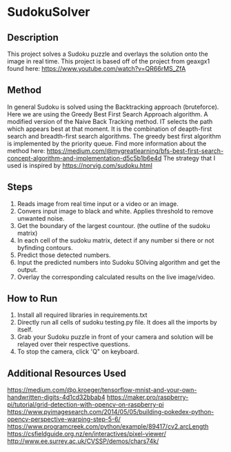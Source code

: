 # SudokuSolver

## Description
This project solves a Sudoku puzzle and overlays the solution onto the image in real time. This project is based off of the project from geaxgx1 found here: https://www.youtube.com/watch?v=QR66rMS_ZfA 

## Method
In general Sudoku is solved using the Backtracking approach (bruteforce). Here we are using the Greedy Best First Search Approach algorithm. A modified version of the Naive Back Tracking method. IT selects the path which appears best at that moment. It is the combination of deapth-first search and breadth-first search algorithms. 
The greedy best first algorithm is implemented by the priority queue. Find more information about the method here: https://medium.com/@mygreatlearning/bfs-best-first-search-concept-algorithm-and-implementation-d5c5b1b6e4d
The strategy that I used is inspired by https://norvig.com/sudoku.html

## Steps
1. Reads image from real time input or a video or an image. 
2. Convers input image to black and white. Applies threshold to remove unwanted noise. 
3. Get the boundary of the largest countour. (the outline of the sudoku matrix)
4. In each cell of the sudoku matrix, detect if any number si there or not byfinding contours.
5. Predict those detected numbers. 
6. Input the predicted numbers into Sudoku SOlving algorithm and get the output. 
7. Overlay the corresponding calculated results on the live image/video.

## How to Run 
1. Install all required libraries in requirements.txt 
2. Directly run all cells of sudoku testing.py file. It does all the imports by itself. 
3. Grab your Sudoku puzzle in front of your camera and solution will be relayed over their respective questions.
4. To stop the camera, click 'Q" on keyboard.

## Additional Resources Used
https://medium.com/@o.kroeger/tensorflow-mnist-and-your-own-handwritten-digits-4d1cd32bbab4
https://maker.pro/raspberry-pi/tutorial/grid-detection-with-opencv-on-raspberry-pi
https://www.pyimagesearch.com/2014/05/05/building-pokedex-python-opencv-perspective-warping-step-5-6/
https://www.programcreek.com/python/example/89417/cv2.arcLength
https://csfieldguide.org.nz/en/interactives/pixel-viewer/
http://www.ee.surrey.ac.uk/CVSSP/demos/chars74k/
